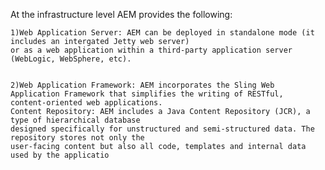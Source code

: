 At the infrastructure level AEM provides the following:
    
    1)Web Application Server: AEM can be deployed in standalone mode (it includes an intergated Jetty web server) 
    or as a web application within a third-party application server (WebLogic, WebSphere, etc).
    
    
    2)Web Application Framework: AEM incorporates the Sling Web Application Framework that simplifies the writing of RESTful, 
    content-oriented web applications.
    Content Repository: AEM includes a Java Content Repository (JCR), a type of hierarchical database
    designed specifically for unstructured and semi-structured data. The repository stores not only the 
    user-facing content but also all code, templates and internal data used by the applicatio

